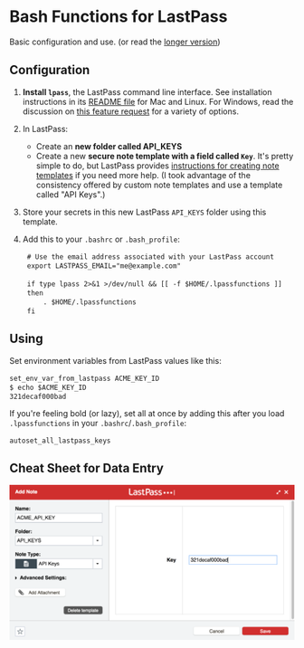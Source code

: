 # Bash Functions for LastPass

Basic configuration and use. (or read the [longer version](blogpost.md))

## Configuration

1. **Install `lpass`**, the LastPass command line interface. See installation instructions in its [README file](https://github.com/lastpass/lastpass-cli/blob/master/README.md) for Mac and Linux. For Windows, read the discussion on [this feature request](https://github.com/lastpass/lastpass-cli/issues/83) for a variety of options.

2. In LastPass:

    * Create an **new folder called API_KEYS**
    * Create a new **secure note template with a field called `Key`**. It's pretty simple to do, but LastPass provides [instructions for creating note templates](https://blog.lastpass.com/2016/07/diy-with-our-custom-secure-note-templates.html/) if you need more help. (I took advantage of the consistency offered by custom note templates and use a template called "API Keys".)

3. Store your secrets in this new LastPass `API_KEYS` folder using this template.

4. Add this to your `.bashrc` or `.bash_profile`:

        # Use the email address associated with your LastPass account
        export LASTPASS_EMAIL="me@example.com"
        
        if type lpass 2>&1 >/dev/null && [[ -f $HOME/.lpassfunctions ]]
        then
            . $HOME/.lpassfunctions
        fi

## Using

Set environment variables from LastPass values like this:

    set_env_var_from_lastpass ACME_KEY_ID
    $ echo $ACME_KEY_ID
    321decaf000bad

If you're feeling bold (or lazy), set all at once by adding this after you load `.lpassfunctions` in your `.bashrc`/`.bash_profile`:

    autoset_all_lastpass_keys

## Cheat Sheet for Data Entry

![API entry example](api-entry.png)

